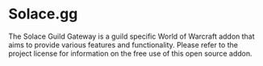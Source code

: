 # Solace.gg
The Solace Guild Gateway is a guild specific World of Warcraft addon that aims to provide various features and functionality. Please refer to the project license for information on the free use of this open source addon.
